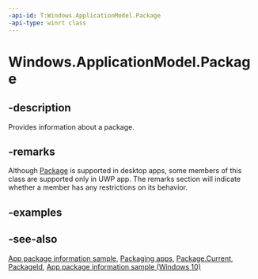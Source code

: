 ```yaml
---
-api-id: T:Windows.ApplicationModel.Package
-api-type: winrt class
---
```


<!-- Class syntax.
public class Package : Windows.ApplicationModel.IPackage, Windows.ApplicationModel.IPackage2, Windows.ApplicationModel.IPackage3, Windows.ApplicationModel.IPackage4, Windows.ApplicationModel.IPackage5, Windows.ApplicationModel.IPackageWithMetadata
-->

# Windows.ApplicationModel.Package

## -description
Provides information about a package.

## -remarks
Although [Package](package.md) is supported in desktop apps, some members of this class are supported only in UWP app. The remarks section will indicate whether a member has any restrictions on its behavior.

## -examples

## -see-also
[App package information sample](https://code.msdn.microsoft.com/windowsapps/Package-sample-46e239fa), [Packaging apps](https://msdn.microsoft.com/library/1abcbb13-80f0-4bf1-a812-649ee8bd1915), [Package.Current](package_current.md), [PackageId](packageid.md), [App package information sample (Windows 10)](https://go.microsoft.com/fwlink/p/?LinkId=620581)
